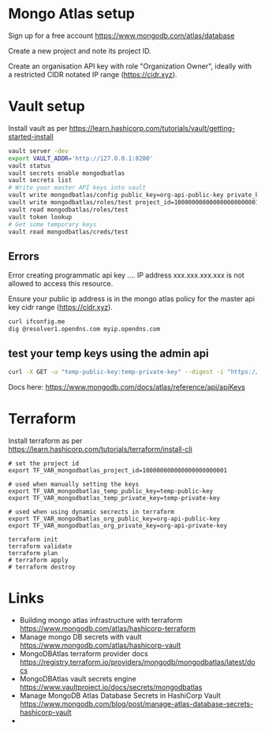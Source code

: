 # Mongo Atlas setup

Sign up for a free account https://www.mongodb.com/atlas/database

Create a new project and note its project ID.

Create an organisation API key with role "Organization Owner", ideally with a restricted CIDR notated IP range (https://cidr.xyz).


# Vault setup

Install vault as per https://learn.hashicorp.com/tutorials/vault/getting-started-install

```bash
vault server -dev
export VAULT_ADDR='http://127.0.0.1:8200'
vault status
vault secrets enable mongodbatlas
vault secrets list
# Write your master API keys into vault
vault write mongodbatlas/config public_key=org-api-public-key private_key=org-api-private-key
vault write mongodbatlas/roles/test project_id=100000000000000000000001 roles=GROUP_OWNER ttl=2h max_ttl=5h cidr_blocks=123.45.67.1/24
vault read mongodbatlas/roles/test
vault token lookup
# Get some temporary keys
vault read mongodbatlas/creds/test
```

## Errors

Error creating programmatic api key .... IP address xxx.xxx.xxx.xxx is not allowed to access this resource.

Ensure your public ip address is in the mongo atlas policy for the master api key cidr range (https://cidr.xyz).

```bash
curl ifconfig.me
dig @resolver1.opendns.com myip.opendns.com
```

## test your temp keys using the admin api

```bash
curl -X GET -u "temp-public-key:temp-private-key" --digest -i "https://cloud.mongodb.com/api/atlas/v1.0"
```

Docs here: https://www.mongodb.com/docs/atlas/reference/api/apiKeys

# Terraform

Install terraform as per https://learn.hashicorp.com/tutorials/terraform/install-cli

```
# set the project id
export TF_VAR_mongodbatlas_project_id=100000000000000000000001

# used when manually setting the keys
export TF_VAR_mongodbatlas_temp_public_key=temp-public-key
export TF_VAR_mongodbatlas_temp_private_key=temp-private-key

# used when using dynamic secrects in terraform
export TF_VAR_mongodbatlas_org_public_key=org-api-public-key
export TF_VAR_mongodbatlas_org_private_key=org-api-private-key

terraform init
terraform validate
terraform plan
# terraform apply
# terraform destroy
```

# Links

- Building mongo atlas infrastructure with terraform https://www.mongodb.com/atlas/hashicorp-terraform
- Manage mongo DB secrets with vault https://www.mongodb.com/atlas/hashicorp-vault
- MongoDBAtlas terraform provider docs https://registry.terraform.io/providers/mongodb/mongodbatlas/latest/docs
- MongoDBAtlas vault secrets engine https://www.vaultproject.io/docs/secrets/mongodbatlas
- Manage MongoDB Atlas Database Secrets in HashiCorp Vault https://www.mongodb.com/blog/post/manage-atlas-database-secrets-hashicorp-vault
- 
